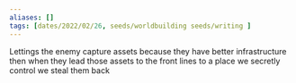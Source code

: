 ```yaml
---
aliases: []
tags: [dates/2022/02/26, seeds/worldbuilding seeds/writing ]
---
```


Lettings the enemy capture assets because they have better infrastructure then when they lead those assets to the front lines to a place we secretly control we steal them back
 
